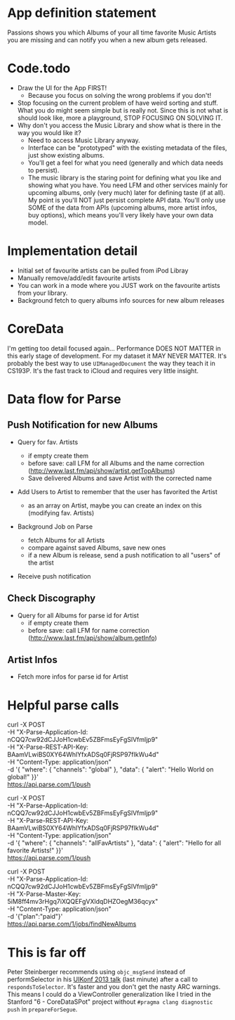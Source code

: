 # App definition statement

Passions shows you which Albums of your all time favorite Music Artists you are missing and can notify you when a new album gets released. 

# Code.todo

* Draw the UI for the App FIRST!
	* Because you focus on solving the wrong problems if you don't!
* Stop focusing on the current problem of have weird sorting and stuff. What you do might seem simple but is really not. Since this is not what is should look like, more a playground, STOP FOCUSING ON SOLVING IT.
* Why don't you access the Music Library and show what is there in the way you would like it?
	* Need to access Music Library anyway.
	* Interface can be "prototyped" with the existing metadata of the files, just show existing albums.
	* You'll get a feel for what you need (generally and which data needs to persist).
	* The music library is the staring point for defining what you like and showing what you have. You need LFM and other services mainly for upcoming albums, only (very much) later for defining taste (if at all). My point is you'll NOT just persist complete API data. You'll only use SOME of the data from APIs (upcoming albums, more artist infos, buy options), which means you'll very likely have your own data model.


# Implementation detail

* Initial set of favourite artists can be pulled from iPod Libray
* Manually remove/add/edit favourite artists
* You can work in a mode where you JUST work on the favourite artists from your library.
* Background fetch to query albums info sources for new album releases

# CoreData

I'm getting too detail focused again... Performance DOES NOT MATTER in this early stage of development. For my dataset it MAY NEVER MATTER. It's probably the best way to use `UIManagedDocument` the way they teach it in CS193P. It's the fast track to iCloud and requires very little insight.


# Data flow for Parse

## Push Notification for new Albums

* Query for fav. Artists
	* if empty create them
	* before save: call LFM for all Albums and the name correction (http://www.last.fm/api/show/artist.getTopAlbums)
	* Save delivered Albums and save Artist with the corrected name

* Add Users to Artist to remember that the user has favorited the Artist
	* as an array on Artist, maybe you can create an index on this (modifying fav. Artists)



* Background Job on Parse
	* fetch Albums for all Artists
	* compare against saved Albums, save new ones
	* if a new Album is release, send a push notification to all "users" of the artist

* Receive push notification

## Check Discography

* Query for all Albums for parse id for Artist
	* if empty create them
	* before save: call LFM for name correction (http://www.last.fm/api/show/album.getInfo)


## Artist Infos

* Fetch more infos for parse id for Artist


# Helpful parse calls

curl -X POST \
-H "X-Parse-Application-Id: nCQQ7cw92dCJJoH1cwbEv5ZBFmsEyFgSlVfmljp9" \
-H "X-Parse-REST-API-Key: BAamVLwiBS0XY64WhlYfxADSq0FjRSP97fIkWu4d" \
-H "Content-Type: application/json" \
-d '{ "where": { "channels": "global" }, "data": { "alert": "Hello World on global!" }}' \
https://api.parse.com/1/push

curl -X POST \
-H "X-Parse-Application-Id: nCQQ7cw92dCJJoH1cwbEv5ZBFmsEyFgSlVfmljp9" \
-H "X-Parse-REST-API-Key: BAamVLwiBS0XY64WhlYfxADSq0FjRSP97fIkWu4d" \
-H "Content-Type: application/json" \
-d '{ "where": { "channels": "allFavArtists" }, "data": { "alert": "Hello for all favorite Artists!" }}' \
https://api.parse.com/1/push

curl -X POST \
-H "X-Parse-Application-Id: nCQQ7cw92dCJJoH1cwbEv5ZBFmsEyFgSlVfmljp9" \
-H "X-Parse-Master-Key: 5iM8ff4mv3rHgq7iXQQEFgVXldqDHZOegM36qcyx" \
-H "Content-Type: application/json" \
-d '{"plan":"paid"}' \
https://api.parse.com/1/jobs/findNewAlbums



# This is far off

Peter Steinberger recommends using `objc_msgSend` instead of performSelector in his [UIKonf 2013 talk](https://www.youtube.com/watch?v=psPNxC3G_hc) (last minute) after a call to `respondsToSelector`. It's faster and you don't get the nasty ARC warnings. This means I could do a ViewController generalization like I tried in the Stanford "6 - CoreDataSPot" project without `#pragma clang diagnostic push` in `prepareForSegue`.